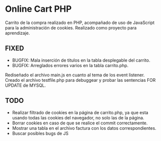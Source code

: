 # Online Cart PHP

Carrito de la compra realizado en PHP, acompañado de uso de JavaScript para la administración de cookies. Realizado como proyecto para aprendizaje.

## FIXED

- BUGFIX: Mala inserción de titulos en la tabla desplegable del carrito.
- BUGFIX: Arreglados errores varios en la tabla carrito.php.

Rediseñado el archivo main.js en cuanto al tema de los event listener.
Creado el archivo testfile.php para debuggear y probar las sentencias FOR UPDATE de MYSQL.

## TODO

- Realizar filtrado de cookies en la página de carrito.php, ya que esta usando todas las cookies del navegador, no solo las de la página.
- Borrar cookies en caso de que se realice el commit correctamente.
- Mostrar una tabla en el archivo factura con los datos correspondientes.
- Buscar posibles bugs de JS


